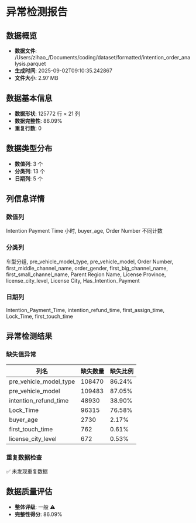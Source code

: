 # 异常检测报告

## 数据概览
- **数据文件**: /Users/zihao_/Documents/coding/dataset/formatted/intention_order_analysis.parquet
- **生成时间**: 2025-09-02T09:10:35.242867
- **文件大小**: 2.97 MB

## 数据基本信息
- **数据形状**: 125772 行 × 21 列
- **数据完整性**: 86.09%
- **重复行数**: 0

## 数据类型分布
- **数值列**: 3 个
- **分类列**: 13 个  
- **日期列**: 5 个

## 列信息详情
### 数值列
Intention Payment Time 小时, buyer_age, Order Number 不同计数

### 分类列
车型分组, pre_vehicle_model_type, pre_vehicle_model, Order Number, first_middle_channel_name, order_gender, first_big_channel_name, first_small_channel_name, Parent Region Name, License Province, license_city_level, License City, Has_Intention_Payment

### 日期列
Intention_Payment_Time, intention_refund_time, first_assign_time, Lock_Time, first_touch_time

## 异常检测结果

### 缺失值异常

| 列名 | 缺失数量 | 缺失比例 |
|------|----------|----------|
| pre_vehicle_model_type | 108470 | 86.24% |
| pre_vehicle_model | 109483 | 87.05% |
| intention_refund_time | 48930 | 38.90% |
| Lock_Time | 96315 | 76.58% |
| buyer_age | 2730 | 2.17% |
| first_touch_time | 762 | 0.61% |
| license_city_level | 672 | 0.53% |

### 重复数据检查
✅ 未发现重复数据

## 数据质量评估
- **整体评级**: 一般 ⚠️
- **完整性得分**: 86.09%
